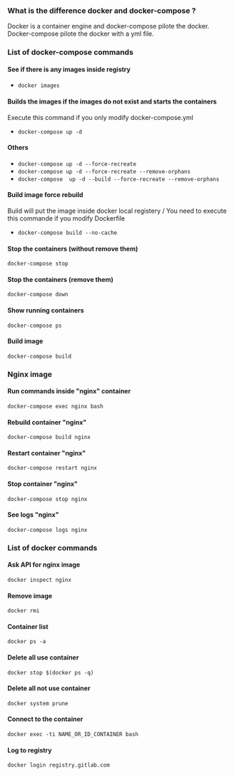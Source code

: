 ### What is the difference docker and docker-compose ?

Docker is a container engine and docker-compose pilote the docker. Docker-compose pilote the docker with a yml file.

### List of docker-compose commands

#### See if there is any images inside registry
- ```docker images```

#### Builds the images if the images do not exist and starts the containers
Execute this command if you only modify docker-compose.yml
- ```docker-compose up -d```
#### Others
- ```docker-compose up -d --force-recreate```
- ```docker-compose up -d --force-recreate --remove-orphans```
- ```docker-compose  up -d --build --force-recreate --remove-orphans```
#### Build image force rebuild
Build will put the image inside docker local registery / You need to execute this commande if you modify Dockerfile
- ```docker-compose build --no-cache```
#### Stop the containers (without remove them)
```docker-compose stop```
#### Stop the containers (remove them)
```docker-compose down```
#### Show running containers
```docker-compose ps```
#### Build image
```docker-compose build```

### Nginx image
#### Run commands inside "nginx" container
```docker-compose exec nginx bash```
#### Rebuild container "nginx"
```docker-compose build nginx```
#### Restart container "nginx"
```docker-compose restart nginx```
#### Stop container "nginx"
```docker-compose stop nginx```
#### See logs "nginx"
```docker-compose logs nginx```

### List of docker commands

#### Ask API for nginx image
```docker inspect nginx```
#### Remove image
```docker rmi```
#### Container list
```docker ps -a```
#### Delete all use container
```docker stop $(docker ps -q)```
#### Delete all not use container
```docker system prune```
#### Connect to the container
```docker exec -ti NAME_OR_ID_CONTAINER bash```
#### Log to registry
```docker login registry.gitlab.com```

